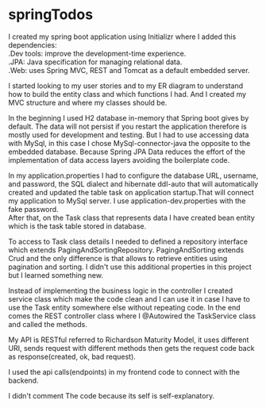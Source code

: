 
# springTodos

I created my spring boot application using Initializr where I added this dependencies:    
.Dev tools: improve the development-time experience.  
.JPA: Java specification for managing relational data.  
.Web: uses Spring MVC, REST and Tomcat as a default embedded server.

I started looking to my user stories and to my ER diagram to understand how to build the 
entity class and which functions I had. And I created my MVC structure and where
my classes should be.

In the beginning I used H2 database in-memory that Spring boot gives by default.
The data will not persist if you restart the application therefore is mostly used for 
development and testing. 
But I had to use accessing data with MySql, in this case I chose MySql-connector-java 
the opposite to the embedded database. Because Spring JPA Data reduces the effort of
the implementation of data access layers avoiding the boilerplate code. 

In my application.properties I had to configure the database URL, username, and password,
the SQL dialect and hibernate ddl-auto that will automatically created and updated the table 
task on application startup.That will connect my application to MySql server. 
I use application-dev.properties with the fake password.  
After that, on the Task class that represents data I have created bean entity which is the 
task table stored in database.

To access to Task class details I needed to defined a repository interface which extends 
PagingAndSortingRepository. PagingAndSorting extends Crud and the only difference is that 
allows to retrieve entities using pagination and sorting. I didn't use this additional 
properties in this project but I learned something new.

Instead of implementing the business logic in the controller I created service class which 
make the code clean and I can use it in case I have to use the Task entity somewhere else
without repeating code.
In the end comes the REST controller class where I @Autowired the TaskService class and 
called the methods. 

My API is RESTful referred to Richardson Maturity Model, it uses different URI, sends
request with different methods then gets the request code back as response(created, ok, 
bad request).

I used the api calls(endpoints) in my frontend code to connect with the backend.

I didn't comment The code because its self is self-explanatory.





 




